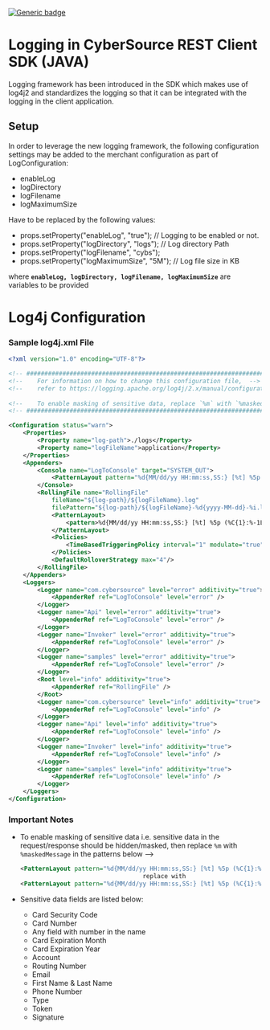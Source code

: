 [![Generic badge](https://img.shields.io/badge/LOGGING-NEW-GREEN.svg)](https://shields.io/)

# Logging in CyberSource REST Client SDK (JAVA)
Logging framework has been introduced in the SDK which makes use of log4j2 and standardizes the logging so that it can be integrated with the logging in the client application.

## Setup
In order to leverage the new logging framework, the following configuration settings may be added to the merchant configuration as part of LogConfiguration:

* enableLog
* logDirectory
* logFilename
* logMaximumSize

Have to be replaced by the following values:
* props.setProperty("enableLog", "true"); // Logging to be enabled or not.
* props.setProperty("logDirectory", "logs"); // Log directory Path
* props.setProperty("logFilename", "cybs");
* props.setProperty("logMaximumSize", "5M"); // Log file size in KB

where **`enableLog, logDirectory, logFilename, logMaximumSize`** are variables to be provided


# Log4j Configuration

### Sample log4j.xml File

```xml
<?xml version="1.0" encoding="UTF-8"?>

<!-- ################################################################################################################ -->
<!-- 	For information on how to change this configuration file,  -->
<!-- 	refer to https://logging.apache.org/log4j/2.x/manual/configuration.html -->
	
<!-- 	To enable masking of sensitive data, replace `%m` with `%maskedMessage` in the patterns below -->
<!-- ################################################################################################################  -->

<Configuration status="warn">
	<Properties>
		<Property name="log-path">./logs</Property>
		<Property name="logFileName">application</Property>
	</Properties>
	<Appenders>
		<Console name="LogToConsole" target="SYSTEM_OUT">
			<PatternLayout pattern="%d{MM/dd/yy HH:mm:ss,SS:} [%t] %5p (%C{1}:%-1L) - %m%n"/>
		</Console>
		<RollingFile name="RollingFile"
			fileName="${log-path}/${logFileName}.log"
			filePattern="${log-path}/${logFileName}-%d{yyyy-MM-dd}-%i.log">
			<PatternLayout>
				<pattern>%d{MM/dd/yy HH:mm:ss,SS:} [%t] %5p (%C{1}:%-1L) - %m%n</pattern>
			</PatternLayout>
			<Policies>
				<TimeBasedTriggeringPolicy interval="1" modulate="true"/>
			</Policies>
			<DefaultRolloverStrategy max="4"/>
		</RollingFile>
	</Appenders>
	<Loggers>		
		<Logger name="com.cybersource" level="error" additivity="true">
			<AppenderRef ref="LogToConsole" level="error" />
		</Logger>
		<Logger name="Api" level="error" additivity="true">
			<AppenderRef ref="LogToConsole" level="error" />
		</Logger>
		<Logger name="Invoker" level="error" additivity="true">
			<AppenderRef ref="LogToConsole" level="error" />
		</Logger>
		<Logger name="samples" level="error" additivity="true">
			<AppenderRef ref="LogToConsole" level="error" />
		</Logger>
		<Root level="info" additivity="true">
			<AppenderRef ref="RollingFile" />
		</Root>
		<Logger name="com.cybersource" level="info" additivity="true">
			<AppenderRef ref="LogToConsole" level="info" />
		</Logger>
		<Logger name="Api" level="info" additivity="true">
			<AppenderRef ref="LogToConsole" level="info" />
		</Logger>
		<Logger name="Invoker" level="info" additivity="true">
			<AppenderRef ref="LogToConsole" level="info" />
		</Logger>
		<Logger name="samples" level="info" additivity="true">
			<AppenderRef ref="LogToConsole" level="info" />
		</Logger>
	</Loggers>
</Configuration>
```

### Important Notes
* To enable masking of sensitive data i.e. sensitive data in the request/response should be hidden/masked, then  replace `%m` with `%maskedMessage` in the patterns below -->
  ```xml
  <PatternLayout pattern="%d{MM/dd/yy HH:mm:ss,SS:} [%t] %5p (%C{1}:%-1L) - %m%n"/>
                                    replace with
  <PatternLayout pattern="%d{MM/dd/yy HH:mm:ss,SS:} [%t] %5p (%C{1}:%-1L) - %maskedMessage%n"/>
  ```


* Sensitive data fields are listed below:
	* Card Security Code
	* Card Number
	* Any field with number in the name
	* Card Expiration Month
	* Card Expiration Year
	* Account
	* Routing Number
	* Email
	* First Name & Last Name
	* Phone Number
	* Type
	* Token
	* Signature
